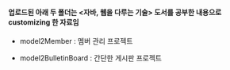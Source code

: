 #### 업로드된 아래 두 폴더는 <자바, 웹을 다루는 기술> 도서를 공부한 내용으로 customizing 한 자료임
* model2Member : 멤버 관리 프로젝트

* model2BulletinBoard : 간단한 게시판 프로젝트 
